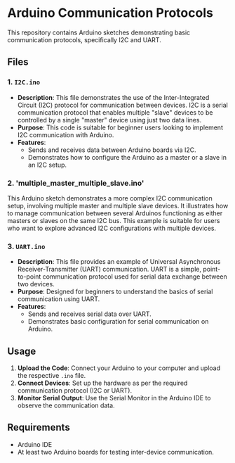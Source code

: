 # Arduino Communication Protocols

This repository contains Arduino sketches demonstrating basic communication protocols, specifically I2C and UART.

## Files

### 1. `I2C.ino`
- **Description**: This file demonstrates the use of the Inter-Integrated Circuit (I2C) protocol for communication between devices. I2C is a serial communication protocol that enables multiple "slave" devices to be controlled by a single "master" device using just two data lines.
- **Purpose**: This code is suitable for beginner users looking to implement I2C communication with Arduino.
- **Features**:
  - Sends and receives data between Arduino boards via I2C.
  - Demonstrates how to configure the Arduino as a master or a slave in an I2C setup.

### 2. 'multiple_master_multiple_slave.ino'

This Arduino sketch demonstrates a more complex I2C communication setup, involving multiple master and multiple slave devices. It illustrates how to manage communication between several Arduinos functioning as either masters or slaves on the same I2C bus. This example is suitable for users who want to explore advanced I2C configurations with multiple devices.

### 3. `UART.ino`
- **Description**: This file provides an example of Universal Asynchronous Receiver-Transmitter (UART) communication. UART is a simple, point-to-point communication protocol used for serial data exchange between two devices.
- **Purpose**: Designed for beginners to understand the basics of serial communication using UART.
- **Features**:
  - Sends and receives serial data over UART.
  - Demonstrates basic configuration for serial communication on Arduino.

## Usage

1. **Upload the Code**: Connect your Arduino to your computer and upload the respective `.ino` file.
2. **Connect Devices**: Set up the hardware as per the required communication protocol (I2C or UART).
3. **Monitor Serial Output**: Use the Serial Monitor in the Arduino IDE to observe the communication data.

## Requirements

- Arduino IDE
- At least two Arduino boards for testing inter-device communication.
